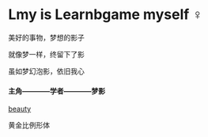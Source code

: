 # Lmy is Learnbgame myself	:female_sign:

美好的事物，梦想的影子

就像梦一样，终留下了影

虽如梦幻泡影，依旧我心

#### 主角————学者————梦影

[beauty](https://github.com/BlenderCN/Learnbgame/blob/master/All_In_One/LearnbdnelB/split_mirror_static_beauty.md)

黄金比例形体
